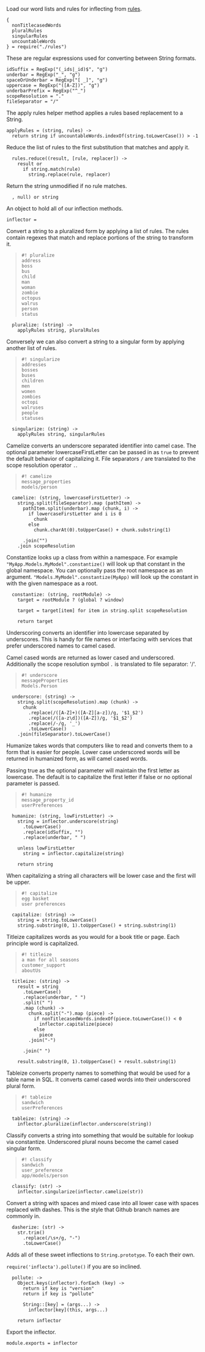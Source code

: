 Load our word lists and rules for inflecting from [rules](rules.html).

    {
      nonTitlecasedWords
      pluralRules
      singularRules
      uncountableWords
    } = require("./rules")

These are regular expressions used for converting between String formats.

    idSuffix = RegExp("(_ids|_id)$", "g")
    underbar = RegExp("_", "g")
    spaceOrUnderbar = RegExp("[ _]", "g")
    uppercase = RegExp("([A-Z])", "g")
    underbarPrefix = RegExp("^_")
    scopeResolution = "."
    fileSeparator = "/"

The apply rules helper method applies a rules based replacement to a String.

    applyRules = (string, rules) ->
      return string if uncountableWords.indexOf(string.toLowerCase()) > -1

Reduce the list of rules to the first substitution that matches and apply it.

      rules.reduce((result, [rule, replacer]) ->
        result or
          if string.match(rule)
            string.replace(rule, replacer)

Return the string unmodified if no rule matches.

      , null) or string

An object to hold all of our inflection methods.

    inflector =

Convert a string to a pluralized form by applying a list of rules. The rules contain regexes that match and replace portions of the string to transform it.

>     #! pluralize
>     address
>     boss
>     bus
>     child
>     man
>     woman
>     zombie
>     octopus
>     walrus
>     person
>     status

      pluralize: (string) ->
        applyRules string, pluralRules

Conversely we can also convert a string to a singular form by applying another list of rules.

>     #! singularize
>     addresses
>     bosses
>     buses
>     children
>     men
>     women
>     zombies
>     octopi
>     walruses
>     people
>     statuses

      singularize: (string) ->
        applyRules string, singularRules

Camelize converts an underscore separated identifier into camel case. The optional parameter lowercaseFirstLetter can be passed in as `true` to prevent the default behavior of capitalizing it. File separators `/` are translated to the scope resolution operator `.`.

>     #! camelize
>     message_properties
>     models/person

      camelize: (string, lowercaseFirstLetter) ->
        string.split(fileSeparator).map (pathItem) ->
          pathItem.split(underbar).map (chunk, i) ->
            if lowercaseFirstLetter and i is 0
              chunk
            else
              chunk.charAt(0).toUpperCase() + chunk.substring(1)

          .join("")
        .join scopeResolution

Constantize looks up a class from within a namespace. For example `"MyApp.Models.MyModel".constantize()` will look up that constant in the global namespace. You can optionally pass the root namespace as an argument. `"Models.MyModel".constantize(MyApp)` will look up the constant in with the given namespace as a root.

      constantize: (string, rootModule) ->
        target = rootModule ? (global ? window)

        target = target[item] for item in string.split scopeResolution

        return target

Underscoring converts an identifier into lowercase separated by underscores. This is handy for file names or interfacing with services that prefer underscored names to camel cased.

Camel cased words are returned as lower cased and underscored. Additionally the scope resolution symbol `.` is translated to file separator: '/'.

>     #! underscore
>     messageProperties
>     Models.Person

      underscore: (string) ->
        string.split(scopeResolution).map (chunk) ->
          chunk
            .replace(/([A-Z]+)([A-Z][a-z])/g, '$1_$2')
            .replace(/([a-z\d])([A-Z])/g, '$1_$2')
            .replace(/-/g, '_')
            .toLowerCase()
        .join(fileSeparator).toLowerCase()

Humanize takes words that computers like to read and converts them to a form that is easier for people. Lower case underscored words will be returned in humanized form, as will camel cased words.

Passing true as the optional parameter will maintain the first letter as lowercase. The default is to capitalize the first letter if false or no optional parameter is passed.

>     #! humanize
>     message_property_id
>     userPreferences

      humanize: (string, lowFirstLetter) ->
        string = inflector.underscore(string)
          .toLowerCase()
          .replace(idSuffix, "")
          .replace(underbar, " ")

        unless lowFirstLetter
          string = inflector.capitalize(string)

        return string

When capitalizing a string all characters will be lower case and the first will be upper.

>     #! capitalize
>     egg basket
>     user preferences

      capitalize: (string) ->
        string = string.toLowerCase()
        string.substring(0, 1).toUpperCase() + string.substring(1)

Titleize capitalizes words as you would for a book title or page. Each principle word is capitalized.

>     #! titleize
>     a man for all seasons
>     customer_support
>     aboutUs

      titleize: (string) ->
        result = string
          .toLowerCase()
          .replace(underbar, " ")
          .split(" ")
          .map (chunk) ->
            chunk.split("-").map (piece) ->
              if nonTitlecasedWords.indexOf(piece.toLowerCase()) < 0
                inflector.capitalize(piece)
              else
                piece
            .join("-")

          .join(" ")

        result.substring(0, 1).toUpperCase() + result.substring(1)

Tableize converts property names to something that would be used for a table name in SQL. It converts camel cased words into their underscored plural form.

>     #! tableize
>     sandwich
>     userPreferences

      tableize: (string) ->
        inflector.pluralize(inflector.underscore(string))

Classify converts a string into something that would be suitable for lookup via constantize. Underscored plural nouns become the camel cased singular form.

>     #! classify
>     sandwich
>     user_preference
>     app/models/person

      classify: (str) ->
        inflector.singularize(inflector.camelize(str))

Convert a string with spaces and mixed case into all lower case with spaces replaced with dashes. This is the style that Github branch names are commonly in.

      dasherize: (str) ->
        str.trim()
          .replace(/\s+/g, "-")
          .toLowerCase()

Adds all of these sweet inflections to `String.prototype`. To each their own.

`require('inflecta').pollute()` if you are so inclined.

      pollute: ->
        Object.keys(inflector).forEach (key) ->
          return if key is "version"
          return if key is "pollute"

          String::[key] = (args...) ->
            inflector[key](this, args...)

        return inflector

Export the inflector.

    module.exports = inflector
